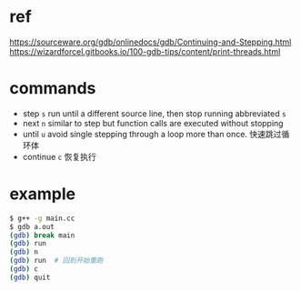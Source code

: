 # ref
  https://sourceware.org/gdb/onlinedocs/gdb/Continuing-and-Stepping.html
  https://wizardforcel.gitbooks.io/100-gdb-tips/content/print-threads.html

# commands
- step `s`
    run until a different source line, then stop running
    abbreviated `s`
- next `n`
    similar to step
    but function calls are executed without stopping
- until `u`
    avoid single stepping through a loop more than once.
    快速跳过循环体
- continue `c`
    恢复执行

# example
```sh
$ g++ -g main.cc
$ gdb a.out
(gdb) break main
(gdb) run
(gdb) n
(gdb) run  # 回到开始重跑
(gdb) c
(gdb) quit
```

